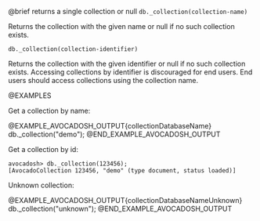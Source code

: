 

@brief returns a single collection or null
`db._collection(collection-name)`

Returns the collection with the given name or null if no such collection
exists.

`db._collection(collection-identifier)`

Returns the collection with the given identifier or null if no such
collection exists. Accessing collections by identifier is discouraged for
end users. End users should access collections using the collection name.

@EXAMPLES

Get a collection by name:

@EXAMPLE_AVOCADOSH_OUTPUT{collectionDatabaseName}
  db._collection("demo");
@END_EXAMPLE_AVOCADOSH_OUTPUT

Get a collection by id:

```
avocadosh> db._collection(123456);
[AvocadoCollection 123456, "demo" (type document, status loaded)]
```

Unknown collection:

@EXAMPLE_AVOCADOSH_OUTPUT{collectionDatabaseNameUnknown}
  db._collection("unknown");
@END_EXAMPLE_AVOCADOSH_OUTPUT

